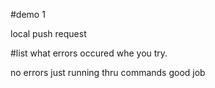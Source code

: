 #demo 1

local push request

#list what errors occured whe you try.

no errors just running thru commands good job
